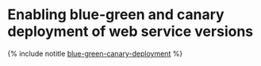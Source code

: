 # Enabling blue-green and canary deployment of web service versions

{% include notitle [blue-green-canary-deployment](../../_includes/blue-green-canary-deployment.md) %}
